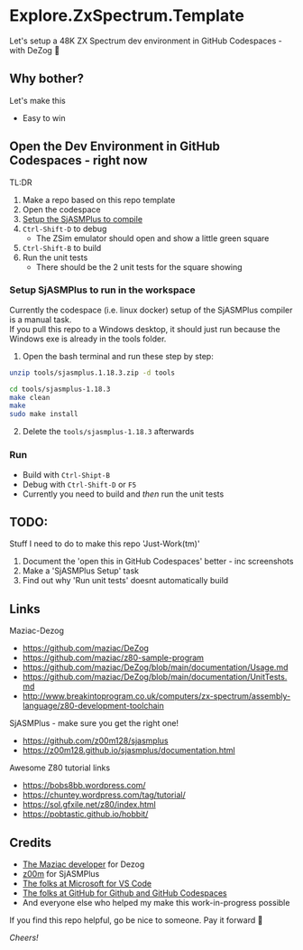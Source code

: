# Explore.ZxSpectrum.Template

Let's setup a 48K ZX Spectrum dev environment in GitHub Codespaces - with DeZog 🧮

## Why bother?

Let's make this

- Easy to win

## Open the Dev Environment in GitHub Codespaces - right now

TL:DR

1. Make a repo based on this repo template
2. Open the codespace
3. [Setup the SjASMPlus to compile](#setup-sjasmplus-to-run-in-the-workspace)
4. `Ctrl-Shift-D` to debug
   - The ZSim emulator should open and show a little green square
6. `Ctrl-Shift-B` to build
7. Run the unit tests
   - There should be the 2 unit tests for the square showing

### Setup SjASMPlus to run in the workspace

Currently the codespace (i.e. linux docker) setup of the SjASMPlus compiler is a manual task.  
If you pull this repo to a Windows desktop, it should just run because the Windows exe is already in the tools folder.

1. Open the bash terminal and run these step by step:
  ```bash
  unzip tools/sjasmplus.1.18.3.zip -d tools

  cd tools/sjasmplus-1.18.3
  make clean
  make
  sudo make install
  ```
2. Delete the `tools/sjasmplus-1.18.3` afterwards

### Run

- Build with `Ctrl-Shipt-B`
- Debug with `Ctrl-Shift-D` or `F5`
- Currently you need to build and _then_ run the unit tests

## TODO: 

Stuff I need to do to make this repo 'Just-Work(tm)'

1. Document the 'open this in GitHub Codespaces' better - inc screenshots
2. Make a 'SjASMPlus Setup' task
3. Find out why 'Run unit tests' doesnt automatically build

## Links

Maziac-Dezog

- https://github.com/maziac/DeZog
- https://github.com/maziac/z80-sample-program
- https://github.com/maziac/DeZog/blob/main/documentation/Usage.md
- https://github.com/maziac/DeZog/blob/main/documentation/UnitTests.md
- http://www.breakintoprogram.co.uk/computers/zx-spectrum/assembly-language/z80-development-toolchain

SjASMPlus - make sure you get the right one!

- https://github.com/z00m128/sjasmplus
- https://z00m128.github.io/sjasmplus/documentation.html

Awesome Z80 tutorial links

- https://bobs8bb.wordpress.com/
- https://chuntey.wordpress.com/tag/tutorial/
- https://sol.gfxile.net/z80/index.html
- https://pobtastic.github.io/hobbit/

## Credits

- [The Maziac developer](https://marketplace.visualstudio.com/publishers/maziac) for Dezog
- [z00m](https://z00m.speccy.cz) for SjASMPlus
- [The folks at Microsoft for VS Code](https://code.visualstudio.com/)
- [The folks at GitHub for Github and GitHub Codespaces](https://github.com/features/codespaces)
- And everyone else who helped my make this work-in-progress possible

If you find this repo helpful, go be nice to someone. Pay it forward 🙂

_Cheers!_
